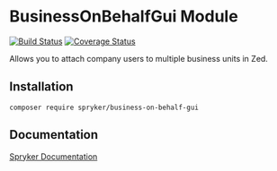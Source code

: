 # BusinessOnBehalfGui Module
[![Build Status](https://travis-ci.org/spryker/business-on-behalf-gui.svg)](https://travis-ci.org/spryker/business-on-behalf-gui)
[![Coverage Status](https://coveralls.io/repos/github/spryker/business-on-behalf-gui/badge.svg)](https://coveralls.io/github/spryker/business-on-behalf-gui)

Allows you to attach company users to multiple business units in Zed.
## Installation

```
composer require spryker/business-on-behalf-gui
```

## Documentation

[Spryker Documentation](https://academy.spryker.com/developing_with_spryker/module_guide/modules.html)
